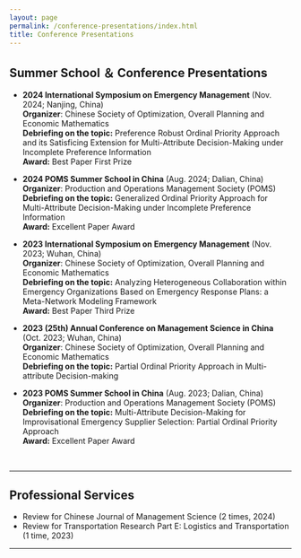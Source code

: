 ```yaml
---
layout: page
permalink: /conference-presentations/index.html
title: Conference Presentations
---
```



## Summer School ＆ Conference Presentations

- **2024 International Symposium on Emergency Management** (Nov. 2024; Nanjing, China) <br> **Organizer**: Chinese Society of Optimization, Overall Planning and Economic Mathematics <br>**Debriefing on the topic:** Preference Robust Ordinal Priority Approach and its Satisficing Extension for Multi-Attribute Decision-Making under Incomplete Preference Information <br> **Award:** Best Paper First Prize

- **2024 POMS Summer School in China** (Aug. 2024; Dalian, China) <br> **Organizer**: Production and Operations Management Society (POMS) <br>**Debriefing on the topic:** Generalized Ordinal Priority Approach for Multi-Attribute Decision-Making under Incomplete Preference Information <br> **Award:** Excellent Paper Award

- **2023 International Symposium on Emergency Management** (Nov. 2023; Wuhan, China) <br> **Organizer**: Chinese Society of Optimization, Overall Planning and Economic Mathematics <br>**Debriefing on the topic:** Analyzing Heterogeneous Collaboration within Emergency Organizations Based on Emergency Response Plans: a Meta-Network Modeling Framework<br> **Award:** Best Paper Third Prize

- **2023 (25th) Annual Conference on Management Science in China** (Oct. 2023; Wuhan, China)<br> **Organizer**: Chinese Society of Optimization, Overall Planning and Economic Mathematics <br>**Debriefing on the topic:** Partial Ordinal Priority Approach in Multi-attribute Decision-making

- **2023 POMS Summer School in China** (Aug. 2023; Dalian, China) <br> **Organizer**: Production and Operations Management Society (POMS) <br>**Debriefing on the topic:** Multi-Attribute Decision-Making for Improvisational Emergency Supplier Selection: Partial Ordinal Priority Approach <br> **Award:** Excellent Paper Award
<br>

---

## Professional Services

- Review for Chinese Journal of Management Science (2 times, 2024)
- Review for Transportation Research Part E: Logistics and Transportation (1 time, 2023)

---
